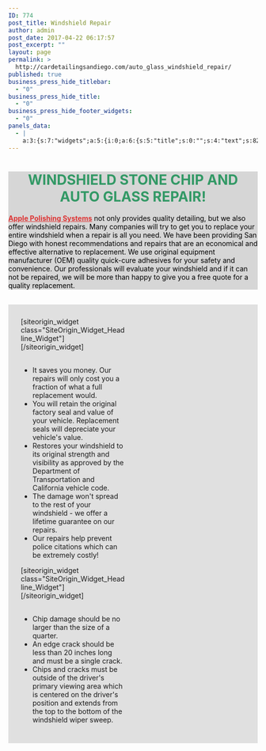 ```yaml
---
ID: 774
post_title: Windshield Repair
author: admin
post_date: 2017-04-22 06:17:57
post_excerpt: ""
layout: page
permalink: >
  http://cardetailingsandiego.com/auto_glass_windshield_repair/
published: true
business_press_hide_titlebar:
  - "0"
business_press_hide_title:
  - "0"
business_press_hide_footer_widgets:
  - "0"
panels_data:
  - |
    a:3:{s:7:"widgets";a:5:{i:0;a:6:{s:5:"title";s:0:"";s:4:"text";s:823:"<h1 style="text-align: center;"><span style="color: #339966;">WINDSHIELD STONE CHIP AND AUTO GLASS REPAIR!</span></h1><p><a href="http://cardetailingsandiego.com/apple-polishing_systems_about_us/"><strong>Apple Polishing Systems</strong></a> not only provides quality detailing, but we also offer windshield repairs. Many companies will try to get you to replace your entire windshield when a repair is all you need. We have been providing San Diego with honest recommendations and repairs that are an economical and effective alternative to replacement. We use original equipment manufacturer (OEM) quality quick-cure adhesives for your safety and convenience. Our professionals will evaluate your windshield and if it can not be repaired, we will be more than happy to give you a free quote for a quality replacement.</p>";s:20:"text_selected_editor";s:7:"tinymce";s:5:"autop";b:1;s:12:"_sow_form_id";s:13:"590995422dead";s:11:"panels_info";a:6:{s:5:"class";s:31:"SiteOrigin_Widget_Editor_Widget";s:4:"grid";i:0;s:4:"cell";i:0;s:2:"id";i:0;s:9:"widget_id";s:36:"fe7f6c37-f250-4cea-8d66-7933831f8f3c";s:5:"style";a:5:{s:10:"background";s:7:"#d6d6d6";s:27:"background_image_attachment";b:0;s:18:"background_display";s:4:"tile";s:10:"font_color";s:7:"#000000";s:10:"link_color";s:7:"#dd3333";}}}i:1;a:7:{s:8:"headline";a:15:{s:4:"text";s:34:"Reasons to repair your windshield ";s:15:"destination_url";s:0:"";s:3:"tag";s:2:"h1";s:5:"color";s:7:"#333333";s:11:"hover_color";b:0;s:4:"font";s:14:"Helvetica Neue";s:9:"font_size";b:0;s:14:"font_size_unit";s:2:"px";s:5:"align";s:6:"center";s:11:"line_height";b:0;s:16:"line_height_unit";s:2:"px";s:6:"margin";b:0;s:11:"margin_unit";s:2:"px";s:24:"so_field_container_state";s:4:"open";s:10:"new_window";b:0;}s:12:"sub_headline";a:15:{s:4:"text";s:27:"A team that loves to create";s:15:"destination_url";s:0:"";s:3:"tag";s:2:"h3";s:5:"color";s:7:"#333333";s:11:"hover_color";b:0;s:4:"font";s:14:"Helvetica Neue";s:9:"font_size";b:0;s:14:"font_size_unit";s:2:"px";s:5:"align";s:6:"center";s:11:"line_height";b:0;s:16:"line_height_unit";s:2:"px";s:6:"margin";b:0;s:11:"margin_unit";s:2:"px";s:24:"so_field_container_state";s:4:"open";s:10:"new_window";b:0;}s:7:"divider";a:9:{s:5:"style";s:4:"none";s:5:"color";s:7:"#EEEEEE";s:9:"thickness";i:0;s:5:"align";s:6:"center";s:5:"width";b:0;s:10:"width_unit";s:2:"px";s:6:"margin";b:0;s:11:"margin_unit";s:2:"px";s:24:"so_field_container_state";s:4:"open";}s:5:"order";a:3:{i:0;s:8:"headline";i:1;s:7:"divider";i:2;s:12:"sub_headline";}s:12:"_sow_form_id";s:13:"5635bb38840af";s:7:"fittext";b:0;s:11:"panels_info";a:7:{s:5:"class";s:33:"SiteOrigin_Widget_Headline_Widget";s:3:"raw";b:0;s:4:"grid";i:1;s:4:"cell";i:0;s:2:"id";i:1;s:9:"widget_id";s:36:"15d7cef3-5d89-44f9-84c7-520e565ea696";s:5:"style";a:1:{s:18:"background_display";s:4:"tile";}}}i:2;a:6:{s:5:"title";s:0:"";s:4:"text";s:588:"<ul><li>It saves you money. Our repairs will only cost you a fraction of what a full replacement would.</li><li>You will retain the original factory seal and value of your vehicle. Replacement seals will depreciate your vehicle's value.</li><li>Restores your windshield to its original strength and visibility as approved by the Department of Transportation and California vehicle code.</li><li>The damage won't spread to the rest of your windshield - we offer a lifetime guarantee on our repairs.</li><li>Our repairs help prevent police citations which can be extremely costly!</li></ul>";s:20:"text_selected_editor";s:7:"tinymce";s:5:"autop";b:1;s:12:"_sow_form_id";s:13:"5635bc1bd40dc";s:11:"panels_info";a:7:{s:5:"class";s:31:"SiteOrigin_Widget_Editor_Widget";s:3:"raw";b:0;s:4:"grid";i:1;s:4:"cell";i:0;s:2:"id";i:2;s:9:"widget_id";s:36:"78bf4e26-2980-4a50-b49f-9468e55ad14c";s:5:"style";a:1:{s:18:"background_display";s:4:"tile";}}}i:3;a:7:{s:8:"headline";a:15:{s:4:"text";s:46:"Quick criteria for a safe and effective repair";s:15:"destination_url";s:0:"";s:3:"tag";s:2:"h1";s:5:"color";s:7:"#333333";s:11:"hover_color";b:0;s:4:"font";s:14:"Helvetica Neue";s:9:"font_size";b:0;s:14:"font_size_unit";s:2:"px";s:5:"align";s:6:"center";s:11:"line_height";b:0;s:16:"line_height_unit";s:2:"px";s:6:"margin";b:0;s:11:"margin_unit";s:2:"px";s:24:"so_field_container_state";s:4:"open";s:10:"new_window";b:0;}s:12:"sub_headline";a:15:{s:4:"text";s:15:"Keep it simple ";s:15:"destination_url";s:0:"";s:3:"tag";s:2:"h3";s:5:"color";s:7:"#333333";s:11:"hover_color";b:0;s:4:"font";s:14:"Helvetica Neue";s:9:"font_size";b:0;s:14:"font_size_unit";s:2:"px";s:5:"align";s:6:"center";s:11:"line_height";b:0;s:16:"line_height_unit";s:2:"px";s:6:"margin";b:0;s:11:"margin_unit";s:2:"px";s:24:"so_field_container_state";s:4:"open";s:10:"new_window";b:0;}s:7:"divider";a:9:{s:5:"style";s:4:"none";s:5:"color";s:7:"#EEEEEE";s:9:"thickness";i:0;s:5:"align";s:6:"center";s:5:"width";b:0;s:10:"width_unit";s:2:"px";s:6:"margin";b:0;s:11:"margin_unit";s:2:"px";s:24:"so_field_container_state";s:4:"open";}s:5:"order";a:3:{i:0;s:8:"headline";i:1;s:7:"divider";i:2;s:12:"sub_headline";}s:12:"_sow_form_id";s:13:"5635bd396940a";s:7:"fittext";b:0;s:11:"panels_info";a:7:{s:5:"class";s:33:"SiteOrigin_Widget_Headline_Widget";s:3:"raw";b:0;s:4:"grid";i:1;s:4:"cell";i:1;s:2:"id";i:3;s:9:"widget_id";s:36:"563d5d34-401e-4e6c-a508-058ca6ba9f17";s:5:"style";a:1:{s:18:"background_display";s:4:"tile";}}}i:4;a:6:{s:5:"title";s:0:"";s:4:"text";s:353:"<ul><li>Chip damage should be no larger than the size of a quarter.</li><li>An edge crack should be less than 20 inches long and must be a single crack.</li><li>Chips and cracks must be outside of the driver's primary viewing area which is centered on the driver's position and extends from the top to the bottom of the windshield wiper sweep.</li></ul>";s:20:"text_selected_editor";s:7:"tinymce";s:5:"autop";b:1;s:12:"_sow_form_id";s:13:"5635bd3d24e69";s:11:"panels_info";a:7:{s:5:"class";s:31:"SiteOrigin_Widget_Editor_Widget";s:3:"raw";b:0;s:4:"grid";i:1;s:4:"cell";i:1;s:2:"id";i:4;s:9:"widget_id";s:36:"6ad11efc-eb44-4587-aa87-dbd5c53b3a68";s:5:"style";a:1:{s:18:"background_display";s:4:"tile";}}}}s:5:"grids";a:2:{i:0;a:2:{s:5:"cells";i:1;s:5:"style";a:5:{s:10:"background";s:7:"#d6d6d6";s:27:"background_image_attachment";b:0;s:18:"background_display";s:8:"parallax";s:11:"row_stretch";s:14:"full-stretched";s:14:"cell_alignment";s:10:"flex-start";}}i:1;a:2:{s:5:"cells";i:2;s:5:"style";a:4:{s:7:"padding";s:2:"5%";s:10:"background";s:7:"#e0e0e0";s:18:"background_display";s:4:"tile";s:11:"row_stretch";s:4:"full";}}}s:10:"grid_cells";a:3:{i:0;a:4:{s:4:"grid";i:0;s:5:"index";i:0;s:6:"weight";i:1;s:5:"style";a:0:{}}i:1;a:4:{s:4:"grid";i:1;s:5:"index";i:0;s:6:"weight";d:0.5;s:5:"style";a:0:{}}i:2;a:4:{s:4:"grid";i:1;s:5:"index";i:1;s:6:"weight";d:0.5;s:5:"style";a:0:{}}}}
---
```

<div id="pl-774"  class="panel-layout" ><div id="pg-774-0"  class="panel-grid panel-has-style"  data-style="{&quot;background&quot;:&quot;#d6d6d6&quot;,&quot;background_image_attachment&quot;:false,&quot;background_display&quot;:&quot;parallax&quot;,&quot;row_stretch&quot;:&quot;full-stretched&quot;,&quot;cell_alignment&quot;:&quot;flex-start&quot;}" ><div class="siteorigin-panels-stretch panel-row-style panel-row-style-for-774-0" data-stretch-type="full-stretched" ><div id="pgc-774-0-0"  class="panel-grid-cell"  data-weight="1" ><div id="panel-774-0-0-0" class="so-panel widget widget_sow-editor panel-first-child panel-last-child" data-index="0" data-style="{&quot;background&quot;:&quot;#d6d6d6&quot;,&quot;background_image_attachment&quot;:false,&quot;background_display&quot;:&quot;tile&quot;,&quot;font_color&quot;:&quot;#000000&quot;,&quot;link_color&quot;:&quot;#dd3333&quot;}" ><div class="panel-widget-style panel-widget-style-for-774-0-0-0" ><div class="so-widget-sow-editor so-widget-sow-editor-base">
<div class="siteorigin-widget-tinymce textwidget">
	<h1 style="text-align: center;"><span style="color: #339966;">WINDSHIELD STONE CHIP AND AUTO GLASS REPAIR!</span></h1>
<p><a href="http://cardetailingsandiego.com/apple-polishing_systems_about_us/"><strong>Apple Polishing Systems</strong></a> not only provides quality detailing, but we also offer windshield repairs. Many companies will try to get you to replace your entire windshield when a repair is all you need. We have been providing San Diego with honest recommendations and repairs that are an economical and effective alternative to replacement. We use original equipment manufacturer (OEM) quality quick-cure adhesives for your safety and convenience. Our professionals will evaluate your windshield and if it can not be repaired, we will be more than happy to give you a free quote for a quality replacement.</p>
</div>
</div></div></div></div></div></div><div id="pg-774-1"  class="panel-grid panel-has-style"  data-style="{&quot;padding&quot;:&quot;5%&quot;,&quot;background&quot;:&quot;#e0e0e0&quot;,&quot;background_display&quot;:&quot;tile&quot;,&quot;row_stretch&quot;:&quot;full&quot;}" ><div class="siteorigin-panels-stretch panel-row-style panel-row-style-for-774-1" data-stretch-type="full" ><div id="pgc-774-1-0"  class="panel-grid-cell"  data-weight="0.5" ><div id="panel-774-1-0-0" class="so-panel widget widget_sow-headline panel-first-child" data-index="1" data-style="{&quot;background_display&quot;:&quot;tile&quot;}" >[siteorigin_widget class="SiteOrigin_Widget_Headline_Widget"]<input type="hidden" value="{&quot;instance&quot;:{&quot;headline&quot;:{&quot;text&quot;:&quot;Reasons to repair your windshield &quot;,&quot;destination_url&quot;:&quot;&quot;,&quot;tag&quot;:&quot;h1&quot;,&quot;color&quot;:&quot;#333333&quot;,&quot;hover_color&quot;:false,&quot;font&quot;:&quot;Helvetica Neue&quot;,&quot;font_size&quot;:false,&quot;font_size_unit&quot;:&quot;px&quot;,&quot;align&quot;:&quot;center&quot;,&quot;line_height&quot;:false,&quot;line_height_unit&quot;:&quot;px&quot;,&quot;margin&quot;:false,&quot;margin_unit&quot;:&quot;px&quot;,&quot;so_field_container_state&quot;:&quot;open&quot;,&quot;new_window&quot;:false},&quot;sub_headline&quot;:{&quot;text&quot;:&quot;A team that loves to create&quot;,&quot;destination_url&quot;:&quot;&quot;,&quot;tag&quot;:&quot;h3&quot;,&quot;color&quot;:&quot;#333333&quot;,&quot;hover_color&quot;:false,&quot;font&quot;:&quot;Helvetica Neue&quot;,&quot;font_size&quot;:false,&quot;font_size_unit&quot;:&quot;px&quot;,&quot;align&quot;:&quot;center&quot;,&quot;line_height&quot;:false,&quot;line_height_unit&quot;:&quot;px&quot;,&quot;margin&quot;:false,&quot;margin_unit&quot;:&quot;px&quot;,&quot;so_field_container_state&quot;:&quot;open&quot;,&quot;new_window&quot;:false},&quot;divider&quot;:{&quot;style&quot;:&quot;none&quot;,&quot;color&quot;:&quot;#EEEEEE&quot;,&quot;thickness&quot;:0,&quot;align&quot;:&quot;center&quot;,&quot;width&quot;:false,&quot;width_unit&quot;:&quot;px&quot;,&quot;margin&quot;:false,&quot;margin_unit&quot;:&quot;px&quot;,&quot;so_field_container_state&quot;:&quot;open&quot;},&quot;order&quot;:[&quot;headline&quot;,&quot;divider&quot;,&quot;sub_headline&quot;],&quot;_sow_form_id&quot;:&quot;5635bb38840af&quot;,&quot;fittext&quot;:false},&quot;args&quot;:{&quot;before_widget&quot;:&quot;&lt;div id=\&quot;panel-774-1-0-0\&quot; class=\&quot;so-panel widget widget_sow-headline panel-first-child\&quot; data-index=\&quot;1\&quot; data-style=\&quot;{&amp;quot;background_display&amp;quot;:&amp;quot;tile&amp;quot;}\&quot; &gt;&quot;,&quot;after_widget&quot;:&quot;&lt;\/div&gt;&quot;,&quot;before_title&quot;:&quot;&lt;h3 class=\&quot;widget-title\&quot;&gt;&quot;,&quot;after_title&quot;:&quot;&lt;\/h3&gt;&quot;,&quot;widget_id&quot;:&quot;widget-1-0-0&quot;}}" />[/siteorigin_widget]</div><div id="panel-774-1-0-1" class="so-panel widget widget_sow-editor panel-last-child" data-index="2" data-style="{&quot;background_display&quot;:&quot;tile&quot;}" ><div class="so-widget-sow-editor so-widget-sow-editor-base">
<div class="siteorigin-widget-tinymce textwidget">
	<ul>
<li>It saves you money. Our repairs will only cost you a fraction of what a full replacement would.</li>
<li>You will retain the original factory seal and value of your vehicle. Replacement seals will depreciate your vehicle's value.</li>
<li>Restores your windshield to its original strength and visibility as approved by the Department of Transportation and California vehicle code.</li>
<li>The damage won't spread to the rest of your windshield - we offer a lifetime guarantee on our repairs.</li>
<li>Our repairs help prevent police citations which can be extremely costly!</li>
</ul>
</div>
</div></div></div><div id="pgc-774-1-1"  class="panel-grid-cell"  data-weight="0.5" ><div id="panel-774-1-1-0" class="so-panel widget widget_sow-headline panel-first-child" data-index="3" data-style="{&quot;background_display&quot;:&quot;tile&quot;}" >[siteorigin_widget class="SiteOrigin_Widget_Headline_Widget"]<input type="hidden" value="{&quot;instance&quot;:{&quot;headline&quot;:{&quot;text&quot;:&quot;Quick criteria for a safe and effective repair&quot;,&quot;destination_url&quot;:&quot;&quot;,&quot;tag&quot;:&quot;h1&quot;,&quot;color&quot;:&quot;#333333&quot;,&quot;hover_color&quot;:false,&quot;font&quot;:&quot;Helvetica Neue&quot;,&quot;font_size&quot;:false,&quot;font_size_unit&quot;:&quot;px&quot;,&quot;align&quot;:&quot;center&quot;,&quot;line_height&quot;:false,&quot;line_height_unit&quot;:&quot;px&quot;,&quot;margin&quot;:false,&quot;margin_unit&quot;:&quot;px&quot;,&quot;so_field_container_state&quot;:&quot;open&quot;,&quot;new_window&quot;:false},&quot;sub_headline&quot;:{&quot;text&quot;:&quot;Keep it simple &quot;,&quot;destination_url&quot;:&quot;&quot;,&quot;tag&quot;:&quot;h3&quot;,&quot;color&quot;:&quot;#333333&quot;,&quot;hover_color&quot;:false,&quot;font&quot;:&quot;Helvetica Neue&quot;,&quot;font_size&quot;:false,&quot;font_size_unit&quot;:&quot;px&quot;,&quot;align&quot;:&quot;center&quot;,&quot;line_height&quot;:false,&quot;line_height_unit&quot;:&quot;px&quot;,&quot;margin&quot;:false,&quot;margin_unit&quot;:&quot;px&quot;,&quot;so_field_container_state&quot;:&quot;open&quot;,&quot;new_window&quot;:false},&quot;divider&quot;:{&quot;style&quot;:&quot;none&quot;,&quot;color&quot;:&quot;#EEEEEE&quot;,&quot;thickness&quot;:0,&quot;align&quot;:&quot;center&quot;,&quot;width&quot;:false,&quot;width_unit&quot;:&quot;px&quot;,&quot;margin&quot;:false,&quot;margin_unit&quot;:&quot;px&quot;,&quot;so_field_container_state&quot;:&quot;open&quot;},&quot;order&quot;:[&quot;headline&quot;,&quot;divider&quot;,&quot;sub_headline&quot;],&quot;_sow_form_id&quot;:&quot;5635bd396940a&quot;,&quot;fittext&quot;:false},&quot;args&quot;:{&quot;before_widget&quot;:&quot;&lt;div id=\&quot;panel-774-1-1-0\&quot; class=\&quot;so-panel widget widget_sow-headline panel-first-child\&quot; data-index=\&quot;3\&quot; data-style=\&quot;{&amp;quot;background_display&amp;quot;:&amp;quot;tile&amp;quot;}\&quot; &gt;&quot;,&quot;after_widget&quot;:&quot;&lt;\/div&gt;&quot;,&quot;before_title&quot;:&quot;&lt;h3 class=\&quot;widget-title\&quot;&gt;&quot;,&quot;after_title&quot;:&quot;&lt;\/h3&gt;&quot;,&quot;widget_id&quot;:&quot;widget-1-1-0&quot;}}" />[/siteorigin_widget]</div><div id="panel-774-1-1-1" class="so-panel widget widget_sow-editor panel-last-child" data-index="4" data-style="{&quot;background_display&quot;:&quot;tile&quot;}" ><div class="so-widget-sow-editor so-widget-sow-editor-base">
<div class="siteorigin-widget-tinymce textwidget">
	<ul>
<li>Chip damage should be no larger than the size of a quarter.</li>
<li>An edge crack should be less than 20 inches long and must be a single crack.</li>
<li>Chips and cracks must be outside of the driver's primary viewing area which is centered on the driver's position and extends from the top to the bottom of the windshield wiper sweep.</li>
</ul>
</div>
</div></div></div></div></div></div>

<style type="text/css" class="panels-style" data-panels-style-for-post="774">@import url(http://cardetailingsandiego.com/wp-content/plugins/siteorigin-panels/inc/../css/front-flex.css); #pgc-774-0-0 { width:100%;width:calc(100% - ( 0 * 30px ) ) } #pg-774-0 , #pg-774-1 , #pl-774 .so-panel { margin-bottom:30px } #pgc-774-1-0 , #pgc-774-1-1 { width:50%;width:calc(50% - ( 0.5 * 30px ) ) } #pl-774 .so-panel:last-child { margin-bottom:0px } #pg-774-0> .panel-row-style { background-color:#d6d6d6 } #pg-774-0.panel-no-style, #pg-774-0.panel-has-style > .panel-row-style { -webkit-align-items:flex-start;align-items:flex-start } #panel-774-0-0-0> .panel-widget-style { background-color:#d6d6d6;color:#000000 } #panel-774-0-0-0 a { color:#dd3333 } #pg-774-1> .panel-row-style { background-color:#e0e0e0;padding:5% } @media (max-width:780px){ #pg-774-0.panel-no-style, #pg-774-0.panel-has-style > .panel-row-style , #pg-774-1.panel-no-style, #pg-774-1.panel-has-style > .panel-row-style { -webkit-flex-direction:column;-ms-flex-direction:column;flex-direction:column } #pg-774-0 .panel-grid-cell , #pg-774-1 .panel-grid-cell { margin-right:0 } #pg-774-0 .panel-grid-cell , #pg-774-1 .panel-grid-cell { width:100% } #pgc-774-1-0 { margin-bottom:30px } #pl-774 .panel-grid-cell { padding:0 } #pl-774 .panel-grid .panel-grid-cell-empty { display:none } #pl-774 .panel-grid .panel-grid-cell-mobile-last { margin-bottom:0px }  } </style>